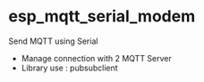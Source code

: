 # esp_mqtt_serial_modem
 Send MQTT using Serial

- Manage connection with 2 MQTT Server
- Library use : pubsubclient
